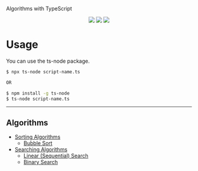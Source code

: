 Algorithms with TypeScript

<p align="center">
	<a href="https://github.com/metesayan/algorithms-ts/stargazers"><img src="https://img.shields.io/github/stars/metesayan/algorithms-ts?colorA=363a4f&colorB=b7bdf8&style=for-the-badge"></a>
	<a href="https://github.com/metesayan/algorithms-ts/issues"><img src="https://img.shields.io/github/issues/metesayan/algorithms-ts?colorA=363a4f&colorB=f5a97f&style=for-the-badge"></a>
	<a href="https://github.com/metesayan/algorithms-ts/contributors"><img src="https://img.shields.io/github/contributors/metesayan/algorithms-ts?colorA=363a4f&colorB=a6da95&style=for-the-badge"></a>
</p>

# Usage
You can use the ts-node package.

```bash
$ npx ts-node script-name.ts

OR

$ npm install -g ts-node
$ ts-node script-name.ts
```

---

## Algorithms
+ [Sorting Algorithms](https://github.com/MeteSayan/algorithms-ts/tree/main/sorting-algorithms)
    + [Bubble Sort](https://github.com/MeteSayan/algorithms-ts/tree/main/sorting-algorithms/bubble-sort)
+ [Searching Algorithms](https://github.com/MeteSayan/algorithms-ts/tree/main/searching-algorithms)
    + [Linear (Sequential) Search](https://github.com/MeteSayan/algorithms-ts/tree/main/searching-algorithms/linear-search)
    + [Binary Search](https://github.com/MeteSayan/algorithms-ts/tree/main/searching-algorithms/binary-search)